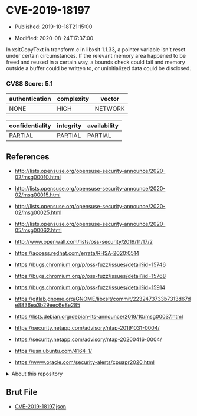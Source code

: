 # CVE-2019-18197

- Published: 2019-10-18T21:15:00

- Modified: 2020-08-24T17:37:00

In xsltCopyText in transform.c in libxslt 1.1.33, a pointer variable isn't reset under certain circumstances. If the relevant memory area happened to be freed and reused in a certain way, a bounds check could fail and memory outside a buffer could be written to, or uninitialized data could be disclosed.

### CVSS Score: **5.1**

| authentication | complexity | vector |
| --- | --- | --- |
| NONE | HIGH | NETWORK |

| confidentiality | integrity | availability |
| --- | --- | --- |
| PARTIAL | PARTIAL | PARTIAL |

## References

* http://lists.opensuse.org/opensuse-security-announce/2020-02/msg00010.html

* http://lists.opensuse.org/opensuse-security-announce/2020-02/msg00015.html

* http://lists.opensuse.org/opensuse-security-announce/2020-02/msg00025.html

* http://lists.opensuse.org/opensuse-security-announce/2020-05/msg00062.html

* http://www.openwall.com/lists/oss-security/2019/11/17/2

* https://access.redhat.com/errata/RHSA-2020:0514

* https://bugs.chromium.org/p/oss-fuzz/issues/detail?id=15746

* https://bugs.chromium.org/p/oss-fuzz/issues/detail?id=15768

* https://bugs.chromium.org/p/oss-fuzz/issues/detail?id=15914

* https://gitlab.gnome.org/GNOME/libxslt/commit/2232473733b7313d67de8836ea3b29eec6e8e285

* https://lists.debian.org/debian-lts-announce/2019/10/msg00037.html

* https://security.netapp.com/advisory/ntap-20191031-0004/

* https://security.netapp.com/advisory/ntap-20200416-0004/

* https://usn.ubuntu.com/4164-1/

* https://www.oracle.com/security-alerts/cpuapr2020.html

<details>
<summary>About this repository</summary> 

  This repository is part of the project [Live Hack CVE](https://github.com/Live-Hack-CVE). Main website can be found [www.live-hack.org](https://www.live-hack.org) 
  
  Made by [Sn0wAlice](https://github.com/Sn0wAlice) for the people that care about security and need to have a feed of the latest CVEs. Hope you enjoy it, don't forget to star the repo and follow me on [Twitter](https://twitter.com/Sn0wAlice) and [Github](https://github.com/Sn0wAlice). And that is my [personnal website](https://www.alice-snow.me/)

  - [Home Page](https://github.com/Live-Hack-CVE)
  - [Framework](https://github.com/Live-Hack-CVE/cve-framework)
  - [CVE database](https://github.com/Live-Hack-CVE/full_database)
  - [Changelog](https://github.com/Live-Hack-CVE/Changelog)
</details>

## Brut File

* [CVE-2019-18197.json](https://raw.githubusercontent.com/Live-Hack-CVE/full_database/main/cves/2019/CVE-2019-18197.json)

